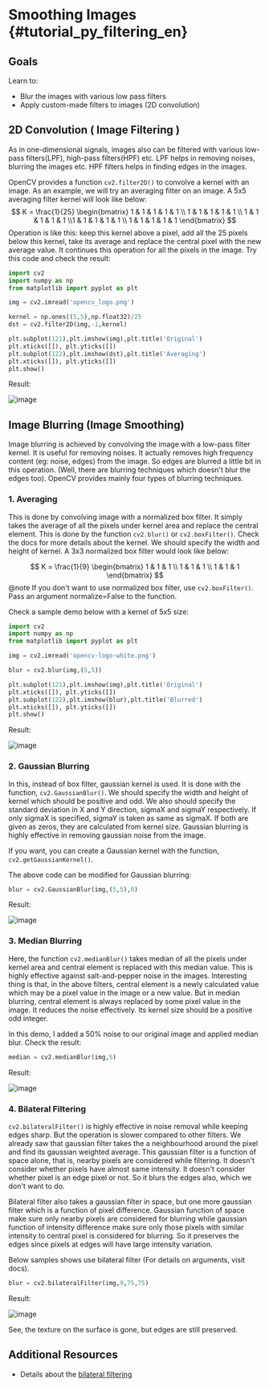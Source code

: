 # Smoothing Images {#tutorial_py_filtering_en}

## Goals

Learn to:
- Blur the images with various low pass filters
- Apply custom-made filters to images (2D convolution)

## 2D Convolution ( Image Filtering )

As in one-dimensional signals, images also can be filtered with various low-pass filters(LPF), high-pass filters(HPF) etc. LPF helps in removing noises, blurring the images etc. HPF filters helps in finding edges in the images.

OpenCV provides a function `cv2.filter2D()` to convolve a kernel with an image. As an example, we will try an averaging filter on an image. A 5x5 averaging filter kernel will look like below:
$$
K =  \frac{1}{25} \begin{bmatrix} 1 & 1 & 1 & 1 & 1 \\ 1 & 1 & 1 & 1 & 1 \\ 1 & 1 & 1 & 1 & 1 \\1 & 1 & 1 & 1 & 1 \\ 1 & 1 & 1 & 1 & 1 \end{bmatrix}
$$
Operation is like this: keep this kernel above a pixel, add all the 25 pixels below this kernel, take its average and replace the central pixel with the new average value. It continues this operation for all the pixels in the image. Try this code and check the result:
```python
import cv2
import numpy as np
from matplotlib import pyplot as plt

img = cv2.imread('opencv_logo.png')

kernel = np.ones((5,5),np.float32)/25
dst = cv2.filter2D(img,-1,kernel)

plt.subplot(121),plt.imshow(img),plt.title('Original')
plt.xticks([]), plt.yticks([])
plt.subplot(122),plt.imshow(dst),plt.title('Averaging')
plt.xticks([]), plt.yticks([])
plt.show()
```
Result:

![image](images/filter.jpg)

## Image Blurring (Image Smoothing)

Image blurring is achieved by convolving the image with a low-pass filter kernel. It is useful for removing noises. It actually removes high frequency content (eg: noise, edges) from the image. So edges are blurred a little bit in this operation. (Well, there are blurring techniques which doesn't blur the edges too). OpenCV provides mainly four types of blurring techniques.

### 1. Averaging

This is done by convolving image with a normalized box filter. It simply takes the average of all the pixels under kernel area and replace the central element. This is done by the function `cv2.blur()` or `cv2.boxFilter()`. Check the docs for more details about the kernel. We should specify the width and height of kernel. A 3x3 normalized box filter would look like below:

$$
K =  \frac{1}{9} \begin{bmatrix} 1 & 1 & 1  \\ 1 & 1 & 1 \\ 1 & 1 & 1 \end{bmatrix}
$$
@note If you don't want to use normalized box filter, use `cv2.boxFilter()`. Pass an argument normalize=False to the function.

Check a sample demo below with a kernel of 5x5 size:
```python
import cv2
import numpy as np
from matplotlib import pyplot as plt

img = cv2.imread('opencv-logo-white.png')

blur = cv2.blur(img,(5,5))

plt.subplot(121),plt.imshow(img),plt.title('Original')
plt.xticks([]), plt.yticks([])
plt.subplot(122),plt.imshow(blur),plt.title('Blurred')
plt.xticks([]), plt.yticks([])
plt.show()
```
Result:

![image](images/blur.jpg)

### 2. Gaussian Blurring

In this, instead of box filter, gaussian kernel is used. It is done with the function, `cv2.GaussianBlur()`. We should specify the width and height of kernel which should be positive and odd. We also should specify the standard deviation in X and Y direction, sigmaX and sigmaY respectively. If only sigmaX is specified, sigmaY is taken as same as sigmaX. If both are given as zeros, they are calculated from kernel size. Gaussian blurring is highly effective in removing gaussian noise from the image.

If you want, you can create a Gaussian kernel with the function, `cv2.getGaussianKernel()`.

The above code can be modified for Gaussian blurring:
```python
blur = cv2.GaussianBlur(img,(5,5),0)
```
Result:

![image](images/gaussian.jpg)

### 3. Median Blurring

Here, the function `cv2.medianBlur()` takes median of all the pixels under kernel area and central element is replaced with this median value. This is highly effective against salt-and-pepper noise in the images. Interesting thing is that, in the above filters, central element is a newly calculated value which may be a pixel value in the image or a new value. But in median blurring, central element is always replaced by some pixel value in the image. It reduces the noise effectively. Its kernel size should be a positive odd integer.

In this demo, I added a 50% noise to our original image and applied median blur. Check the result:
```python
median = cv2.medianBlur(img,5)
```
Result:

![image](images/median.jpg)

### 4. Bilateral Filtering

`cv2.bilateralFilter()` is highly effective in noise removal while keeping edges sharp. But the operation is slower compared to other filters. We already saw that gaussian filter takes the a neighbourhood around the pixel and find its gaussian weighted average. This gaussian filter is a function of space alone, that is, nearby pixels are considered while filtering. It doesn't consider whether pixels have almost same intensity. It doesn't consider whether pixel is an edge pixel or not. So it blurs the edges also, which we don't want to do.

Bilateral filter also takes a gaussian filter in space, but one more gaussian filter which is a function of pixel difference. Gaussian function of space make sure only nearby pixels are considered for blurring while gaussian function of intensity difference make sure only those pixels with similar intensity to central pixel is considered for blurring. So it preserves the edges since pixels at edges will have large intensity variation.

Below samples shows use bilateral filter (For details on arguments, visit docs).
```python
blur = cv2.bilateralFilter(img,9,75,75)
```
Result:

![image](images/bilateral.jpg)

See, the texture on the surface is gone, but edges are still preserved.

## Additional Resources

-  Details about the [bilateral filtering](http://people.csail.mit.edu/sparis/bf_course/)
